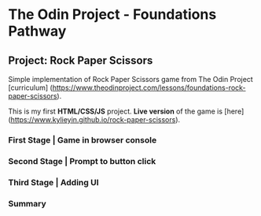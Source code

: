 # The Odin Project - Foundations Pathway
## Project: Rock Paper Scissors
Simple implementation of Rock Paper Scissors game from The Odin Project [curriculum] (https://www.theodinproject.com/lessons/foundations-rock-paper-scissors).

This is my first **HTML/CSS/JS** project. **Live version** of the game is [here] (https://www.kylieyin.github.io/rock-paper-scissors).

### First Stage | Game in browser console


### Second Stage | Prompt to button click


### Third Stage | Adding UI 



### Summary